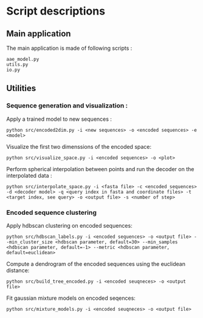 # Script descriptions

## Main application

The main application is made of following scripts :

    aae_model.py
    utils.py
    io.py

## Utilities

### Sequence generation and visualization :

Apply a trained model to new sequences :

    python src/encoded2dim.py -i <new sequences> -o <encoded sequences> -e <model>

Visualize the first two dimenssions of the encoded space:

    python src/visualize_space.py -i <encoded sequences> -o <plot>

Perform spherical interpolation between points and run the decoder on the interpolated data :
  
    python src/interpolate_space.py -i <fasta file> -c <encoded sequences> -d <decoder model> -q <query index in fasta and coordinate files> -t <target index, see query> -o <output file> -s <number of step>

### Encoded sequence clustering

Apply hdbscan clustering on encoded sequences:

    python src/hdbscan_labels.py -i <encoded sequences> -o <output file> --min_cluster_size <hdbscan parameter, default=30> --min_samples <hdbscan parameter, default=-1> --metric <hdbscan parameter, default=euclidean>

Compute a dendrogram of the encoded sequences using the euclidean distance:

    python src/build_tree_encoded.py -i <encoded seuqneces> -o <output file>

Fit gaussian mixture models on encoded seqences:

    python src/mixture_models.py -i <encoded seuqneces> -o <output file>
  
